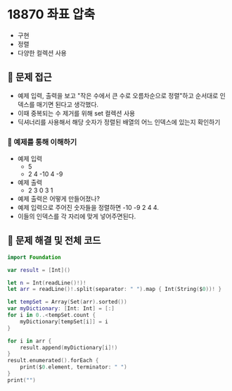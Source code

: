 # 18870 좌표 압축
- 구현
- 정렬
- 다양한 컬렉션 사용

## 🍎 문제 접근
- 예제 입력, 출력을 보고 "작은 수에서 큰 수로 오름차순으로 정렬"하고 순서대로 인덱스를 매기면 된다고 생각했다.
- 이때 중복되는 수 제거를 위해 set 컬렉션 사용
- 딕셔너리를 사용해서 해당 숫자가 정렬된 배열의 어느 인덱스에 있는지 확인하기

### 🍎 예제를 통해 이해하기
- 예제 입력
    - 5
    - 2 4 -10 4 -9
- 예제 출력
    - 2 3 0 3 1
- 예제 출력은 어떻게 만들어졌나?
- 예제 입력으로 주어진 숫자들을 정렬하면 -10 -9 2 4 4.
- 이들의 인덱스를 각 자리에 맞게 넣어주면된다.

## 🍎 문제 해결 및 전체 코드
```swift
import Foundation

var result = [Int]()

let n = Int(readLine()!)!
let arr = readLine()!.split(separator: " ").map { Int(String($0))! }

let tempSet = Array(Set(arr).sorted())
var myDictionary: [Int: Int] = [:]
for i in 0..<tempSet.count {
    myDictionary[tempSet[i]] = i
}

for i in arr {
    result.append(myDictionary[i]!)
}
result.enumerated().forEach {
    print($0.element, terminator: " ")
}
print("")
```
